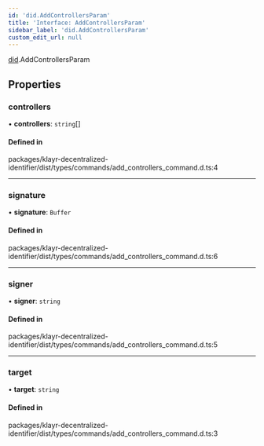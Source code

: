 ```yaml
---
id: 'did.AddControllersParam'
title: 'Interface: AddControllersParam'
sidebar_label: 'did.AddControllersParam'
custom_edit_url: null
---
```


[did](../namespaces/did.md).AddControllersParam

## Properties

### controllers

• **controllers**: `string`[]

#### Defined in

packages/klayr-decentralized-identifier/dist/types/commands/add_controllers_command.d.ts:4

---

### signature

• **signature**: `Buffer`

#### Defined in

packages/klayr-decentralized-identifier/dist/types/commands/add_controllers_command.d.ts:6

---

### signer

• **signer**: `string`

#### Defined in

packages/klayr-decentralized-identifier/dist/types/commands/add_controllers_command.d.ts:5

---

### target

• **target**: `string`

#### Defined in

packages/klayr-decentralized-identifier/dist/types/commands/add_controllers_command.d.ts:3
